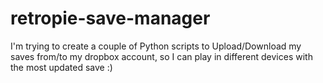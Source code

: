 # retropie-save-manager
I'm trying to create a couple of Python scripts to Upload/Download my saves from/to my dropbox account, so I can play in different devices with the most updated save :)
